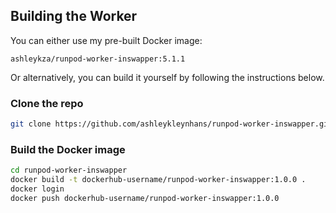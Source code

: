 ## Building the Worker

You can either use my pre-built Docker image:
```
ashleykza/runpod-worker-inswapper:5.1.1
```

Or alternatively, you can build it yourself by following the
instructions below.

### Clone the repo

```bash
git clone https://github.com/ashleykleynhans/runpod-worker-inswapper.git
```

### Build the Docker image

```bash
cd runpod-worker-inswapper
docker build -t dockerhub-username/runpod-worker-inswapper:1.0.0 .
docker login
docker push dockerhub-username/runpod-worker-inswapper:1.0.0
```
